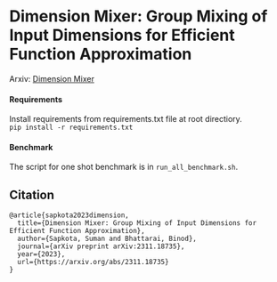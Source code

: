 # Dimension Mixer: Group Mixing of Input Dimensions for Efficient Function Approximation
Arxiv: [Dimension Mixer](https://arxiv.org/abs/2311.18735)

#### Requirements

Install requirements from requirements.txt file at root directiory.   
`pip install -r requirements.txt`

#### Benchmark
The script for one shot benchmark is in `run_all_benchmark.sh`.

## Citation
```
@article{sapkota2023dimension,
  title={Dimension Mixer: Group Mixing of Input Dimensions for Efficient Function Approximation},
  author={Sapkota, Suman and Bhattarai, Binod},
  journal={arXiv preprint arXiv:2311.18735},
  year={2023},
  url={https://arxiv.org/abs/2311.18735}
}
```